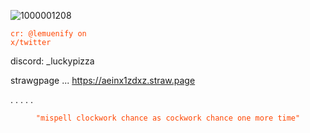 ![1000001208](https://github.com/user-attachments/assets/cbff2c4e-6d95-4b62-9d80-573d473f14bc)



<code style="color : Orangered">cr: @lemuenify on x/twitter</code>
</p>



discord: _luckypizza

strawgpage ... https://aeinx1zdxz.straw.page

.
.
.
.
.


<p align="center">
    <code style="color : Orangered">"mispell clockwork chance as cockwork chance one more time"</code>
</p>
